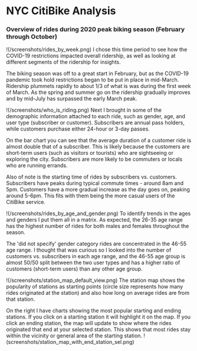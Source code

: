 # NYC CitiBike Analysis

### Overview of rides during 2020 peak biking season (February through October)
!(/screenshots/rides_by_week.png)
I chose this time period to see how the COVID-19 restrictions impacted overall ridership, as well as looking at different segments of the ridership for insights.

The biking season was off to a great start in February, but as the COVID-19 pandemic took hold restrictions began to be put in place in mid-March. Ridership plummets rapidly to about 1/3 of what is was during the first week of March. As the spring and summer go on the ridership gradually improves and by mid-July has surpassed the early March peak.

!(/screenshots/who_is_riding.png)
Next I brought in some of the demographic information attached to each ride, such as gender, age, and user type (subscriber or customer). Subscribers are annual pass holders, while customers purchase either 24-hour or 3-day passes.

On the bar chart you can see that the average duration of a customer ride is almost double that of a subscriber. This is likely because the customers are short-term users (such as visitors or tourists) who are sightseeing or exploring the city. Subscribers are more likely to be commuters or locals who are running errands.

Also of note is the starting time of rides by subscribers vs. customers. Subscribers have peaks during typical commute times - around 8am and 5pm. Customers have a more gradual increase as the day goes on, peaking around 5-6pm. This fits with them being the more casual users of the CitiBike service.

!(/screenshots/rides_by_age_and_gender.png)
To identify trends in the ages and genders I put them all in a matrix. As expected, the 26-35 age range has the highest number of rides for both males and females throughout the season.

The 'did not specify' gender category rides are concentrated in the 46-55 age range. I thought that was curious so I looked into the number of customers vs. subscribers in each age range, and the 46-55 age group is almost 50/50 split between the two user types and has a higher ratio of customers (short-term users) than any other age group.

!(/screenshots/station_map_default_view.png)
The station map shows the popularity of stations as starting points (circle size represents how many rides originated at the station) and also how long on average rides are from that station.

On the right I have charts showing the most popular starting and ending stations. If you click on a starting station it will highlight it on the map. If you click an ending station, the map will update to show where the rides originated that end at your selected station. This shows that most rides stay within the vicinity or general area of the starting station.
!(screenshots/station_map_with_end_station_sel.png)